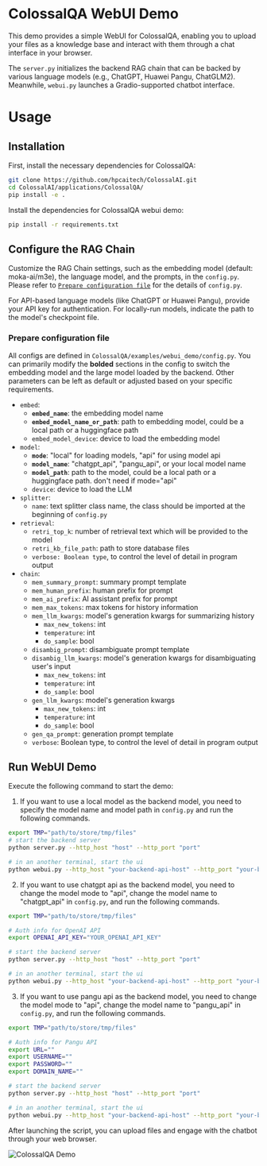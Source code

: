 # ColossalQA WebUI Demo

This demo provides a simple WebUI for ColossalQA, enabling you to upload your files as a knowledge base and interact with them through a chat interface in your browser.

The `server.py` initializes the backend RAG chain that can be backed by various language models (e.g., ChatGPT, Huawei Pangu, ChatGLM2). Meanwhile, `webui.py` launches a Gradio-supported chatbot interface.

# Usage

## Installation

First, install the necessary dependencies for ColossalQA:

```sh
git clone https://github.com/hpcaitech/ColossalAI.git
cd ColossalAI/applications/ColossalQA/
pip install -e .
```

Install the dependencies for ColossalQA webui demo:
```sh
pip install -r requirements.txt
```

## Configure the RAG Chain

Customize the RAG Chain settings, such as the embedding model (default: moka-ai/m3e), the language model, and the prompts, in the `config.py`. Please refer to [`Prepare configuration file`](#prepare-configuration-file) for the details of `config.py`.

For API-based language models (like ChatGPT or Huawei Pangu), provide your API key for authentication. For locally-run models, indicate the path to the model's checkpoint file.

### Prepare configuration file

All configs are defined in `ColossalQA/examples/webui_demo/config.py`. You can primarily modify the **bolded** sections in the config to switch the embedding model and the large model loaded by the backend. Other parameters can be left as default or adjusted based on your specific requirements.

- `embed`:
    - **`embed_name`**: the embedding model name
    - **`embed_model_name_or_path`**: path to embedding model, could be a local path or a huggingface path
    - `embed_model_device`: device to load the embedding model
- `model`:
    - **`mode`**: "local" for loading models, "api" for using model api
    - **`model_name`**: "chatgpt_api", "pangu_api", or your local model name
    - **`model_path`**: path to the model, could be a local path or a huggingface path. don't need if mode="api"
    - `device`: device to load the LLM
- `splitter`:
    - `name`: text splitter class name, the class should be imported at the beginning of `config.py`
- `retrieval`:
    - `retri_top_k`: number of retrieval text which will be provided to the model
    - `retri_kb_file_path`: path to store database files
    - `verbose: Boolean type`, to control the level of detail in program output
- `chain`:
    - `mem_summary_prompt`: summary prompt template
    - `mem_human_prefix`: human prefix for prompt
    - `mem_ai_prefix`: AI assistant prefix for prompt
    - `mem_max_tokens`: max tokens for history information
    - `mem_llm_kwargs`: model's generation kwargs for summarizing history
        - `max_new_tokens`: int
        - `temperature`: int
        - `do_sample`: bool
    - `disambig_prompt`: disambiguate prompt template
    - `disambig_llm_kwargs`: model's generation kwargs for disambiguating user's input
        - `max_new_tokens`: int
        - `temperature`: int
        - `do_sample`: bool
    - `gen_llm_kwargs`: model's generation kwargs
        - `max_new_tokens`: int
        - `temperature`: int
        - `do_sample`: bool
    - `gen_qa_prompt`: generation prompt template
    - `verbose`: Boolean type, to control the level of detail in program output


## Run WebUI Demo
Execute the following command to start the demo:

1. If you want to use a local model as the backend model, you need to specify the model name and model path in `config.py` and run the following commands.

```sh
export TMP="path/to/store/tmp/files"
# start the backend server
python server.py --http_host "host" --http_port "port"

# in an another terminal, start the ui
python webui.py --http_host "your-backend-api-host" --http_port "your-backend-api-port"
```

2. If you want to use chatgpt api as the backend model, you need to change the model mode to "api", change the model name to "chatgpt_api" in `config.py`, and run the following commands.
```sh
export TMP="path/to/store/tmp/files"

# Auth info for OpenAI API
export OPENAI_API_KEY="YOUR_OPENAI_API_KEY"

# start the backend server
python server.py --http_host "host" --http_port "port"

# in an another terminal, start the ui
python webui.py --http_host "your-backend-api-host" --http_port "your-backend-api-port"
```

3. If you want to use pangu api as the backend model, you need to change the model mode to "api", change the model name to "pangu_api" in `config.py`, and run the following commands.
```sh
export TMP="path/to/store/tmp/files"

# Auth info for Pangu API
export URL=""
export USERNAME=""
export PASSWORD=""
export DOMAIN_NAME=""

# start the backend server
python server.py --http_host "host" --http_port "port"

# in an another terminal, start the ui
python webui.py --http_host "your-backend-api-host" --http_port "your-backend-api-port"
```

After launching the script, you can upload files and engage with the chatbot through your web browser.

![ColossalQA Demo](https://raw.githubusercontent.com/hpcaitech/public_assets/main/applications/colossalqa/new_ui.png)